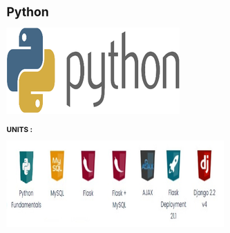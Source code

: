 # Python

<img src="https://github.com/MohamedAmineHammi/Python-Stack-CODING-DOJO/blob/main/Symbole%20Python.png" width="400" height="200">

### UNITS :
<img src="https://github.com/MohamedAmineHammi/Python-Stack-CODING-DOJO/blob/main/Python%20Stack.jpg" width="700" height="200">



